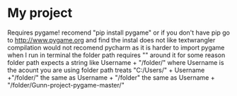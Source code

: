# My project


Requires pygame!
recomend "pip install pygame"
or if you don't have pip
go to http://www.pygame.org and find the instal
does not like textwrangler compilation
would not recomend pycharm as it is harder to import pygame
when I run in terminal the folder path requires "" around it for some reason
folder path expects a string like Username + "/folder/" where Username is the acount you are using
folder path treats "C:/Users/" + Username +"/folder/" the same as Username + "/folder" the same as Username + "/folder/Gunn-project-pygame-master/"
